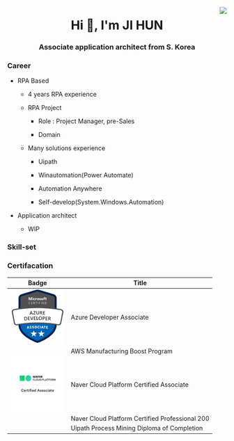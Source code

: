 <a href="https://hits.seeyoufarm.com"><img src="https://hits.seeyoufarm.com/api/count/incr/badge.svg?url=https%3A%2F%2Fgithub.com%2Fshblue21%2Fhit-counter&count_bg=%2379C83D&title_bg=%23555555&icon=&icon_color=%23E7E7E7&title=hits&edge_flat=false" align="right"/></a>

<h1 align="center">Hi 👋, I'm JI HUN</h1>
<h3 align="center">Associate application architect from S. Korea</h3>

<!-- ### Career
- Shinsaegae I&C  (21.10 ~ )
- LS ITC (pre. LS Global) (20.01 ~ 21.09)
- Daewoobrenic (Metanet) (17.11 ~ 20.01) -->

### Career

- RPA Based
  
  - 4 years RPA experience
  
  - RPA Project
    
    - Role : Project Manager, pre-Sales
    
    - Domain 
  
  - Many solutions experience
    
    - Uipath
    
    - Winautomation(Power Automate)
    
    - Automation Anywhere
    
    - Self-develop(System.Windows.Automation)

- Application architect
  
  - WIP

### Skill-set

### Certifacation

| Badge                                                                                                                                                                                                                             | Title                                           |
| --------------------------------------------------------------------------------------------------------------------------------------------------------------------------------------------------------------------------------- | ----------------------------------------------- |
| <a href="https://www.credly.com/badges/90bd4c1c-2a46-4e0c-8990-0d89635b33e0/public_url"><img src="https://raw.githubusercontent.com/shblue21/shblue21/main/microsoft-certified-azure-developer-associate.1.png" width="125"/></a> | Azure Developer Associate                       |
|                                                                                                                                                                                                                                   | AWS Manufacturing Boost Program                 |
| <img src="https://raw.githubusercontent.com/shblue21/shblue21/main/NCA.png" width="125"/>                                                                                                                                         | Naver Cloud Platform Certified Associate        |
|                                                                                                                                                                                                                                   | Naver Cloud Platform Certified Professional 200 |
|                                                                                                                                                                                                                                   | Uipath Process Mining Diploma of Completion     |

<!--
**shblue21/shblue21** is a ✨ _special_ ✨ repository because its `README.md` (this file) appears on your GitHub profile.

Here are some ideas to get you started:

- 🔭 I’m currently working on ...
- 🌱 I’m currently learning ...
- 👯 I’m looking to collaborate on ...
- 🤔 I’m looking for help with ...
- 💬 Ask me about ...
- 📫 How to reach me: ...
- 😄 Pronouns: ...
- ⚡ Fun fact: ...
-->
